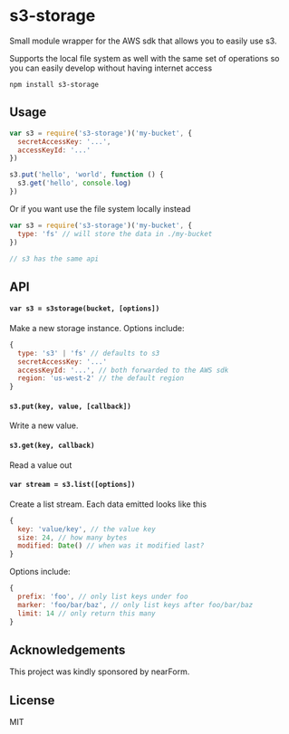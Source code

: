 # s3-storage

Small module wrapper for the AWS sdk that allows you to easily use s3.

Supports the local file system as well with the same set of operations so you can easily develop without having internet access

```
npm install s3-storage
```

## Usage

``` js
var s3 = require('s3-storage')('my-bucket', {
  secretAccessKey: '...',
  accessKeyId: '...'
})

s3.put('hello', 'world', function () {
  s3.get('hello', console.log)
})
```

Or if you want use the file system locally instead

``` js
var s3 = require('s3-storage')('my-bucket', {
  type: 'fs' // will store the data in ./my-bucket
})

// s3 has the same api
```

## API

#### `var s3 = s3storage(bucket, [options])`

Make a new storage instance. Options include:

``` js
{
  type: 's3' | 'fs' // defaults to s3
  secretAccessKey: '...'
  accessKeyId: '...', // both forwarded to the AWS sdk
  region: 'us-west-2' // the default region
}
```

#### `s3.put(key, value, [callback])`

Write a new value.

#### `s3.get(key, callback)`

Read a value out

#### `var stream = s3.list([options])`

Create a list stream. Each data emitted looks like this

``` js
{
  key: 'value/key', // the value key
  size: 24, // how many bytes
  modified: Date() // when was it modified last?
}
```

Options include:

``` js
{
  prefix: 'foo', // only list keys under foo
  marker: 'foo/bar/baz', // only list keys after foo/bar/baz
  limit: 14 // only return this many
}
```

## Acknowledgements

This project was kindly sponsored by nearForm.

## License

MIT
